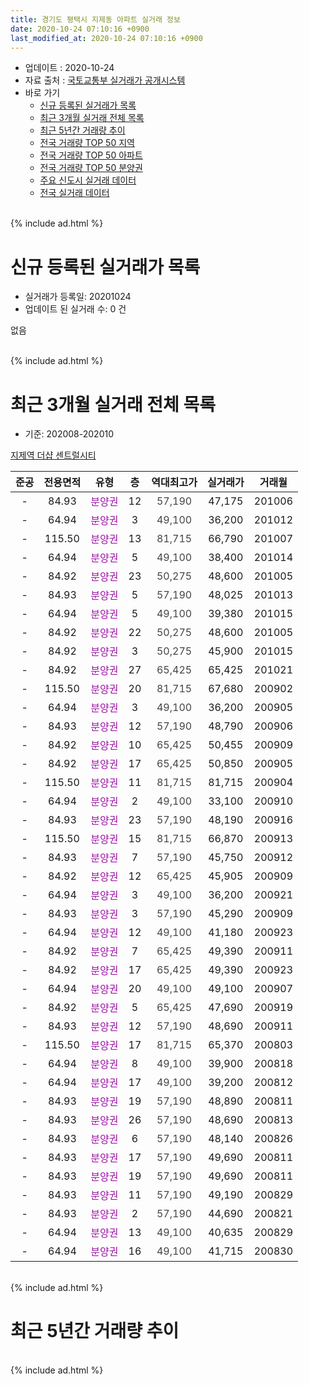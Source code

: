 ```yaml
---
title: 경기도 평택시 지제동 아파트 실거래 정보
date: 2020-10-24 07:10:16 +0900
last_modified_at: 2020-10-24 07:10:16 +0900
---
```


* 업데이트 : 2020-10-24
* 자료 출처 : [국토교통부 실거래가 공개시스템](http://rt.molit.go.kr)
* 바로 가기
    * [신규 등록된 실거래가 목록](#신규-등록된-실거래가-목록)
    * [최근 3개월 실거래 전체 목록](#최근-3개월-실거래-전체-목록)
    * [최근 5년간 거래량 추이](#최근-5년간-거래량-추이)
    * [전국 거래량 TOP 50 지역](https://inasie.github.io/apt-trade-info/최근-3개월-전국에서-가장-거래가-많이-발생한-지역)
    * [전국 거래량 TOP 50 아파트](https://inasie.github.io/apt-trade-info/최근-3개월-전국에서-가장-거래가-많이-발생한-아파트)
    * [전국 거래량 TOP 50 분양권](https://inasie.github.io/apt-trade-info/최근-3개월-전국에서-가장-거래가-많이-발생한-분양권)
    * [주요 신도시 실거래 데이터](https://inasie.github.io/apt-trade-info/주요-신도시)
    * [전국 실거래 데이터](https://inasie.github.io/apt-trade-info/전국)
<br>
{% include ad.html %}
<br>

# 신규 등록된 실거래가 목록
* 실거래가 등록일: 20201024
* 업데이트 된 실거래 수: 0 건

없음

<br>
{% include ad.html %}
<br>

# 최근 3개월 실거래 전체 목록
* 기준: 202008-202010


[지제역 더샵 센트럴시티](https://search.naver.com/search.naver?query=%EA%B2%BD%EA%B8%B0%EB%8F%84+%ED%8F%89%ED%83%9D%EC%8B%9C+%EC%A7%80%EC%A0%9C%EB%8F%99+%EC%A7%80%EC%A0%9C%EC%97%AD+%EB%8D%94%EC%83%B5+%EC%84%BC%ED%8A%B8%EB%9F%B4%EC%8B%9C%ED%8B%B0)

|준공|전용면적|유형|층|역대최고가|실거래가|거래월|
|:---:|:---:|:---:|:---:|:---:|:---:|:---:|
|-|84.93|<span style="color:#9C11A5">분양권</span>|12|<span style="color:#444444">57,190</span>|47,175|201006|
|-|64.94|<span style="color:#9C11A5">분양권</span>|3|<span style="color:#444444">49,100</span>|36,200|201012|
|-|115.50|<span style="color:#9C11A5">분양권</span>|13|<span style="color:#444444">81,715</span>|66,790|201007|
|-|64.94|<span style="color:#9C11A5">분양권</span>|5|<span style="color:#444444">49,100</span>|38,400|201014|
|-|84.92|<span style="color:#9C11A5">분양권</span>|23|<span style="color:#444444">50,275</span>|48,600|201005|
|-|84.93|<span style="color:#9C11A5">분양권</span>|5|<span style="color:#444444">57,190</span>|48,025|201013|
|-|64.94|<span style="color:#9C11A5">분양권</span>|5|<span style="color:#444444">49,100</span>|39,380|201015|
|-|84.92|<span style="color:#9C11A5">분양권</span>|22|<span style="color:#444444">50,275</span>|48,600|201005|
|-|84.92|<span style="color:#9C11A5">분양권</span>|3|<span style="color:#444444">50,275</span>|45,900|201015|
|-|84.92|<span style="color:#9C11A5">분양권</span>|27|<span style="color:#444444">65,425</span>|65,425|201021|
|-|115.50|<span style="color:#9C11A5">분양권</span>|20|<span style="color:#444444">81,715</span>|67,680|200902|
|-|64.94|<span style="color:#9C11A5">분양권</span>|3|<span style="color:#444444">49,100</span>|36,200|200905|
|-|84.93|<span style="color:#9C11A5">분양권</span>|12|<span style="color:#444444">57,190</span>|48,790|200906|
|-|84.92|<span style="color:#9C11A5">분양권</span>|10|<span style="color:#444444">65,425</span>|50,455|200909|
|-|84.92|<span style="color:#9C11A5">분양권</span>|17|<span style="color:#444444">65,425</span>|50,850|200905|
|-|115.50|<span style="color:#9C11A5">분양권</span>|11|<span style="color:#444444">81,715</span>|81,715|200904|
|-|64.94|<span style="color:#9C11A5">분양권</span>|2|<span style="color:#444444">49,100</span>|33,100|200910|
|-|84.93|<span style="color:#9C11A5">분양권</span>|23|<span style="color:#444444">57,190</span>|48,190|200916|
|-|115.50|<span style="color:#9C11A5">분양권</span>|15|<span style="color:#444444">81,715</span>|66,870|200913|
|-|84.93|<span style="color:#9C11A5">분양권</span>|7|<span style="color:#444444">57,190</span>|45,750|200912|
|-|84.92|<span style="color:#9C11A5">분양권</span>|12|<span style="color:#444444">65,425</span>|45,905|200909|
|-|64.94|<span style="color:#9C11A5">분양권</span>|3|<span style="color:#444444">49,100</span>|36,200|200921|
|-|84.93|<span style="color:#9C11A5">분양권</span>|3|<span style="color:#444444">57,190</span>|45,290|200909|
|-|64.94|<span style="color:#9C11A5">분양권</span>|12|<span style="color:#444444">49,100</span>|41,180|200923|
|-|84.92|<span style="color:#9C11A5">분양권</span>|7|<span style="color:#444444">65,425</span>|49,390|200911|
|-|84.92|<span style="color:#9C11A5">분양권</span>|17|<span style="color:#444444">65,425</span>|49,390|200923|
|-|64.94|<span style="color:#9C11A5">분양권</span>|20|<span style="color:#444444">49,100</span>|49,100|200907|
|-|84.92|<span style="color:#9C11A5">분양권</span>|5|<span style="color:#444444">65,425</span>|47,690|200919|
|-|84.93|<span style="color:#9C11A5">분양권</span>|12|<span style="color:#444444">57,190</span>|48,690|200911|
|-|115.50|<span style="color:#9C11A5">분양권</span>|17|<span style="color:#444444">81,715</span>|65,370|200803|
|-|64.94|<span style="color:#9C11A5">분양권</span>|8|<span style="color:#444444">49,100</span>|39,900|200818|
|-|64.94|<span style="color:#9C11A5">분양권</span>|17|<span style="color:#444444">49,100</span>|39,200|200812|
|-|84.93|<span style="color:#9C11A5">분양권</span>|19|<span style="color:#444444">57,190</span>|48,890|200811|
|-|84.93|<span style="color:#9C11A5">분양권</span>|26|<span style="color:#444444">57,190</span>|48,690|200813|
|-|84.93|<span style="color:#9C11A5">분양권</span>|6|<span style="color:#444444">57,190</span>|48,140|200826|
|-|84.93|<span style="color:#9C11A5">분양권</span>|17|<span style="color:#444444">57,190</span>|49,690|200811|
|-|84.93|<span style="color:#9C11A5">분양권</span>|19|<span style="color:#444444">57,190</span>|49,690|200811|
|-|84.93|<span style="color:#9C11A5">분양권</span>|11|<span style="color:#444444">57,190</span>|49,190|200829|
|-|84.93|<span style="color:#9C11A5">분양권</span>|2|<span style="color:#444444">57,190</span>|44,690|200821|
|-|64.94|<span style="color:#9C11A5">분양권</span>|13|<span style="color:#444444">49,100</span>|40,635|200829|
|-|64.94|<span style="color:#9C11A5">분양권</span>|16|<span style="color:#444444">49,100</span>|41,715|200830|


<br>
{% include ad.html %}
<br>

# 최근 5년간 거래량 추이


<div style="width:100%;">
    <canvas id="deal_progress" height="200"></canvas>
</div>

<script>
new Chart(document.getElementById("deal_progress"), {
    type: 'line',
    data: {
        labels: ['201510','201511','201512','201601','201602','201603','201604','201605','201606','201607','201608','201609','201610','201611','201612','201701','201702','201703','201704','201705','201706','201707','201708','201709','201710','201711','201712','201801','201802','201803','201804','201805','201806','201807','201808','201809','201810','201811','201812','201901','201902','201903','201904','201905','201906','201907','201908','201909','201910','201911','201912','202001','202002','202003','202004','202005','202006','202007','202008','202009','202010'],
        datasets: [{
            label: '매매',
            pointRadius: 1,
            data: [0, 0, 0, 0, 0, 0, 0, 0, 0, 0, 0, 0, 0, 0, 0, 0, 0, 0, 0, 0, 0, 0, 0, 0, 0, 0, 0, 0, 0, 0, 0, 0, 0, 0, 0, 0, 0, 0, 0, 0, 0, 0, 0, 0, 0, 0, 0, 0, 0, 0, 0, 0, 0, 0, 592, 121, 29, 9, 12, 19, 10],
            borderColor: "rgba(255, 201, 14, 1)",
            backgroundColor: "rgba(255, 201, 14, 0.5)",
            fill: false,
            lineTension: 0
        },{
            label: '전월세',
            pointRadius: 1,
            data: [0, 0, 0, 0, 0, 0, 0, 0, 0, 0, 0, 0, 0, 0, 0, 0, 0, 0, 0, 0, 0, 0, 0, 0, 0, 0, 0, 0, 0, 0, 0, 0, 0, 0, 0, 0, 0, 0, 0, 0, 0, 0, 0, 0, 0, 0, 0, 0, 0, 0, 0, 0, 0, 0, 0, 0, 0, 0, 0, 0, 0],
            borderColor: "rgba(0, 141, 185, 1)",
            backgroundColor: "rgba(0, 141, 185, 0.5)",
            fill: false,
            lineTension: 0
        }
        ]
    },
    options: {
        responsive: true,
        title: {
            display: false
        },
        tooltips: {
            mode: 'index',
            intersect: false
        },
        hover: {
            mode: 'nearest',
            intersect: true
        },
        scales: {
            xAxes: [{
                display: true,
                scaleLabel: {
                    display: true,
                    labelString: '년/월'
                }
            }],
            yAxes: [{
                display: true,
                ticks: {
                    suggestedMin: 0,
                },
                scaleLabel: {
                    display: true,
                    labelString: '실거래 수'
                }
            }]
        }
    }
});

</script>


<br>
{% include ad.html %}
<br>

